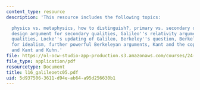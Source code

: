 ```yaml
---
content_type: resource
description: 'This resource includes the following topics:

  physics vs. metaphysics, how to distinguish?, primary vs. secondary qualities, Galileo''s
  design argument for secondary qualities, Galileo''s relativity argument for secondary
  qualities, Locke''s updating of Galileo, Berkeley''s question, Berkeleyan argument
  for idealism, further powerful Berkeleyan arguments, Kant and the copernican revolution,
  and Kant and Kuhn.'
file: https://ol-ocw-studio-app-production.s3.amazonaws.com/courses/24-03-relativism-reason-and-reality-spring-2005/5d9375063611d94eab64a95d256630b1_l16_galileoetc05.pdf
file_type: application/pdf
resourcetype: Document
title: l16_galileoetc05.pdf
uid: 5d937506-3611-d94e-ab64-a95d256630b1
---
```

